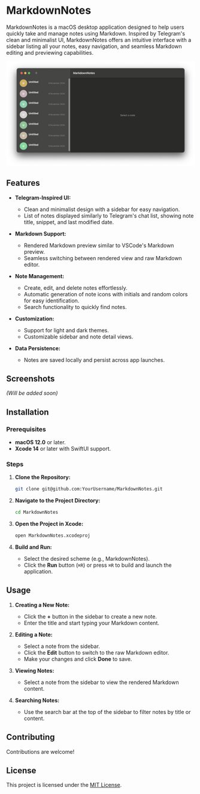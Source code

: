 # MarkdownNotes

MarkdownNotes is a macOS desktop application designed to help users quickly take and manage notes using Markdown. Inspired by Telegram's clean and minimalist UI, MarkdownNotes offers an intuitive interface with a sidebar listing all your notes, easy navigation, and seamless Markdown editing and previewing capabilities.

![MarkdownNotes Screenshot](./Resources/example.png)

## Features

- **Telegram-Inspired UI:**
  - Clean and minimalist design with a sidebar for easy navigation.
  - List of notes displayed similarly to Telegram's chat list, showing note title, snippet, and last modified date.
  
- **Markdown Support:**
  - Rendered Markdown preview similar to VSCode's Markdown preview.
  - Seamless switching between rendered view and raw Markdown editor.
  
- **Note Management:**
  - Create, edit, and delete notes effortlessly.
  - Automatic generation of note icons with initials and random colors for easy identification.
  - Search functionality to quickly find notes.
  
- **Customization:**
  - Support for light and dark themes.
  - Customizable sidebar and note detail views.
  
- **Data Persistence:**
  - Notes are saved locally and persist across app launches.
  
## Screenshots

*(Will be added soon)*

## Installation

### Prerequisites

- **macOS 12.0** or later.
- **Xcode 14** or later with SwiftUI support.

### Steps

1. **Clone the Repository:**

   ```bash
   git clone git@github.com:YourUsername/MarkdownNotes.git
   ```

2. **Navigate to the Project Directory:**

   ```bash
   cd MarkdownNotes
   ```

3. **Open the Project in Xcode:**

   ```bash
   open MarkdownNotes.xcodeproj
   ```

4. **Build and Run:**

   - Select the desired scheme (e.g., MarkdownNotes).
   - Click the **Run** button (`⌘R`) or press `⌘R` to build and launch the application.

## Usage

1. **Creating a New Note:**
   - Click the **+** button in the sidebar to create a new note.
   - Enter the title and start typing your Markdown content.

2. **Editing a Note:**
   - Select a note from the sidebar.
   - Click the **Edit** button to switch to the raw Markdown editor.
   - Make your changes and click **Done** to save.

3. **Viewing Notes:**
   - Select a note from the sidebar to view the rendered Markdown content.

4. **Searching Notes:**
   - Use the search bar at the top of the sidebar to filter notes by title or content.

## Contributing

Contributions are welcome! 

## License

This project is licensed under the [MIT License](./LICENSE).

